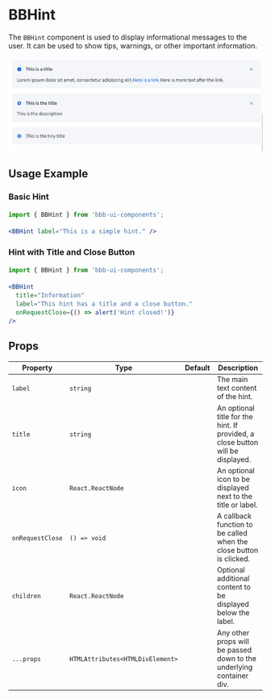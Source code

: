 # BBHint

The `BBHint` component is used to display informational messages to the user. It can be used to show tips, warnings, or other important information.

![Demo](assets/example.png)

## Usage Example

### Basic Hint

```jsx
import { BBHint } from 'bbb-ui-components';

<BBHint label="This is a simple hint." />
```

### Hint with Title and Close Button

```jsx
import { BBHint } from 'bbb-ui-components';

<BBHint
  title="Information"
  label="This hint has a title and a close button."
  onRequestClose={() => alert('Hint closed!')}
/>
```

## Props

| Property         | Type                             | Default | Description                                                                          |
| ---------------- | -------------------------------- | ------- | ------------------------------------------------------------------------------------ |
| `label`          | `string`                         |         | The main text content of the hint.                                                   |
| `title`          | `string`                         |         | An optional title for the hint. If provided, a close button will be displayed.       |
| `icon`           | `React.ReactNode`                |         | An optional icon to be displayed next to the title or label.                         |
| `onRequestClose` | `() => void`                     |         | A callback function to be called when the close button is clicked.                   |
| `children`       | `React.ReactNode`                |         | Optional additional content to be displayed below the label.                         |
| `...props`       | `HTMLAttributes<HTMLDivElement>` |         | Any other props will be passed down to the underlying container div.                 |
